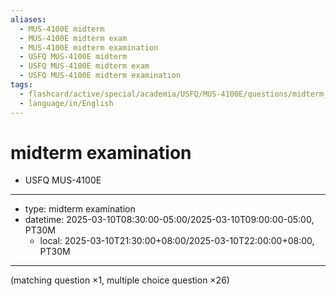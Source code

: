 ```yaml
---
aliases:
  - MUS-4100E midterm 
  - MUS-4100E midterm exam
  - MUS-4100E midterm examination
  - USFQ MUS-4100E midterm
  - USFQ MUS-4100E midterm exam
  - USFQ MUS-4100E midterm examination
tags:
  - flashcard/active/special/academia/USFQ/MUS-4100E/questions/midterm_examination
  - language/in/English
---
```


# midterm examination

- USFQ MUS-4100E

---

- type: midterm examination
- datetime: 2025-03-10T08:30:00-05:00/2025-03-10T09:00:00-05:00, PT30M
  - local: 2025-03-10T21:30:00+08:00/2025-03-10T22:00:00+08:00, PT30M

---

\(matching question ×1, multiple choice question ×26\)

